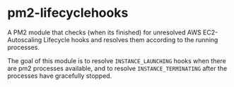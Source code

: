 # pm2-lifecyclehooks

A PM2 module that checks (when its finished) for unresolved AWS EC2-Autoscaling Lifecycle hooks and resolves them according to the running processes.

The goal of this module is to resolve `INSTANCE_LAUNCHING` hooks when there are pm2 processes available, and to resolve `INSTANCE_TERMINATING` after the processes have gracefully stopped.
